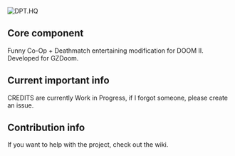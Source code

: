 ![DPT.HQ](https://i.imgur.com/3I6n1Wl.png)

## Core component
Funny Co-Op + Deathmatch entertaining modification for DOOM II. Developed for GZDoom.

## Current important info
CREDITS are currently Work in Progress, if I forgot someone, please create an issue.

## Contribution info
If you want to help with the project, check out the wiki.

